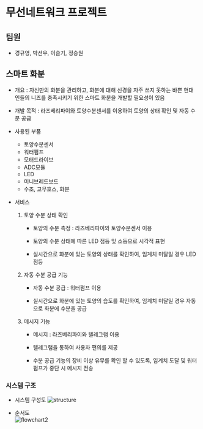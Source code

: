 # 무선네트워크 프로젝트

## 팀원
- 경규영, 박선우, 이슬기, 정승원

## 스마트 화분

  - 개요 : 자신만의 화분을 관리하고, 화분에 대해 신경을 자주 쓰지 못하는 바쁜 현대인들의 니즈를 충족시키기 위한 스마트 화분을 개발할 필요성이 있음
  
  - 개발 목적 : 라즈베리파이와 토양수분센서를 이용하여 토양의 상태 확인 및 자동 수분 공급
  
  - 사용된 부품
    - 토양수분센서
    - 워터펌프
    - 모터드라이브
    - ADC모듈
    - LED
    - 미니브레드보드
    - 수조, 고무호스, 화분
      
  - 서비스
  
     1. 토양 수분 상태 확인
    
         - 토양의 수분 측정 : 라즈베리파이와 토양수분센서 이용
      
          - 토양의 수분 상태에 따른 LED 점등 및 소등으로 시각적 표현
      
          - 실시간으로 화분에 있는 토양의 상태를 확인하여, 임계치 미달일 경우 LED 점등
    
    
    
     2. 자동 수분 공급 기능
    
          - 자동 수분 공급 : 워터펌프 이용
       
          - 실시간으로 화분에 있는 토양의 습도를 확인하여, 임계치 미달일 경우 자동으로 화분에 수분을 공급
      
      
      
     3. 메시지 기능
    
          - 메시지 : 라즈베리파이와 텔레그램 이용
      
          - 텔레그램을 통하여 사용자 편의를 제공
      
         - 수분 공급 기능의 장비 이상 유무를 확인 할 수 있도록, 임계치 도달 및 워터펌프가 중단 시 메시지 전송
      
      
      

  ### 시스템 구조
  - 시스템 구성도
    ![structure](https://user-images.githubusercontent.com/71371940/101891035-dcec7b80-3be4-11eb-9c4b-831a60f7b424.png)


  - 순서도  
    ![flowchart2](https://user-images.githubusercontent.com/71371940/102121450-560afd80-3e87-11eb-8fd9-197582e001b7.JPG)

